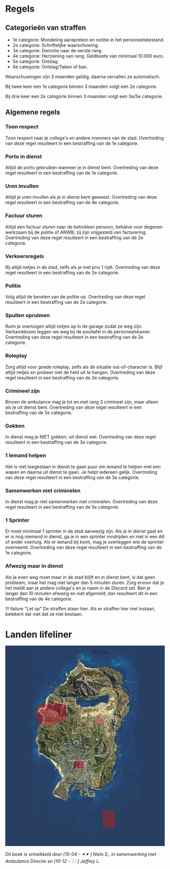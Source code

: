 # Regels

## Categorieën van straffen
   * 1e categorie: Mondeling aanspreken en notitie in het personeelsbestand.
   * 2e categorie: Schriftelijke waarschuwing.
   * 3e categorie: Demotie naar de eerste rang.
   * 4e categorie: Herziening van rang. Geldboete van minimaal 10.000 euro.
   * 5e categorie: Ontslag.
   * 6e categorie: Ontslag/Taken of ban.

   Waarschuwingen zijn 3 maanden geldig; daarna vervallen ze automatisch.

   Bij twee keer een 1e categorie binnen 3 maanden volgt een 2e categorie.
   
   Bij drie keer een 2e categorie binnen 3 maanden volgt een 3e/5e categorie.

## Algemene regels

### Toon respect
Toon respect naar je collega's en andere inwoners van de stad.
Overtreding van deze regel resulteert in een bestraffing van de 1e categorie.

### Porto in dienst
Altijd de porto gebruiken wanneer je in dienst bent.
Overtreding van deze regel resulteert in een bestraffing van de 1e categorie.

### Uren invullen
Altijd je uren invullen als je in dienst bent geweest.
Overtreding van deze regel resulteert in een bestraffing van de 4e categorie.

### Factuur sturen
Altijd een factuur sturen naar de betrokken persoon, behalve voor degenen werkzaam bij de politie of ANWB; zij zijn vrijgesteld van facturering. Overtreding van deze regel resulteert in een bestraffing van de 2e categorie.

### Verkeersregels
Rij altijd netjes in de stad, zelfs als je met prio 1 rijdt.
Overtreding van deze regel resulteert in een bestraffing van de 2e categorie.

### Politie
Volg altijd de bevelen van de politie op.
Overtreding van deze regel resulteert in een bestraffing van de 2e categorie.

### Spullen opruimen
Ruim je voertuigen altijd netjes op in de garage zodat ze weg zijn. Verbanddozen leggen we weg bij de pooltafel in de personeelskamer.
Overtreding van deze regel resulteert in een bestraffing van de 2e categorie.

### Roleplay
Zorg altijd voor goede roleplay, zelfs als de situatie out-of-character is. Blijf altijd netjes en probeer niet de held uit te hangen.
Overtreding van deze regel resulteert in een bestraffing van de 3e categorie.

### Crimineel zijn
Binnen de ambulance mag je tot en met rang 3 crimineel zijn, maar alleen als je uit dienst bent.
Overtreding van deze regel resulteert in een bestraffing van de 5e categorie.

### Gokken
In dienst mag je NIET gokken; uit dienst wel.
Overtreding van deze regel resulteert in een bestraffing van de 3e categorie.

### 1 Iemand helpen
Het is niet toegestaan in dienst te gaan puur om iemand te helpen met een wapen en daarna uit dienst te gaan. Je helpt iedereen gelijk.
Overtreding van deze regel resulteert in een bestraffing van de 3e categorie.

### Samenwerken met criminelen
In dienst mag je niet samenwerken met criminelen.
Overtreding van deze regel resulteert in een bestraffing van de 5e categorie.

### 1 Sprinter
Er moet minimaal 1 sprinter in de stad aanwezig zijn. Als je in dienst gaat en er is nog niemand in dienst, ga je in een sprinter rondrijden en niet in een A6 of ander voertuig. Als er iemand bij komt, mag je overleggen wie de sprinter overneemt.
Overtreding van deze regel resulteert in een bestraffing van de 1e categorie.

### Afwezig maar in dienst
Als je even weg moet maar in de stad blijft en in dienst bent, is dat geen probleem, maar het mag niet langer dan 5 minuten duren. Zorg ervoor dat je het meldt aan je andere collega's en je naam in de Discord zet. Ben je langer dan 10 minuten afwezig en niet afgemeld, dan resulteert dit in een bestraffing van de 4e categorie.

!!! failure "Let op"
De straffen staan hier. Als er straffen hier niet instaan, betekent dat niet dat ze niet bestaan.

# Landen lifeliner
![Kaart met risicogebieden](img/restricted_airspace.jpg)

*Dit boek is ontwikkeld door [15-04 - ✦✦ ] Niels S., in samenwerking met Ambulance Directie en [10-12 - 𓆩𓆪 ] Jeffrey L.*
